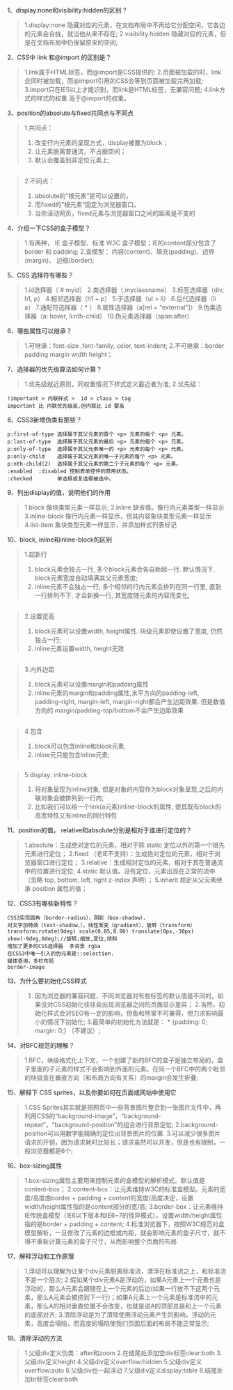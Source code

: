 1、display:none和visibility:hidden的区别？
> 1.display:none  隐藏对应的元素，在文档布局中不再给它分配空间，它各边的元素会合拢，就当他从来不存在;
> 2.visibility:hidden  隐藏对应的元素，但是在文档布局中仍保留原来的空间;

2、CSS中 link 和@import 的区别是？
> 1.link属于HTML标签，而@import是CSS提供的;
> 2.页面被加载的时，link会同时被加载，而@import引用的CSS会等到页面被加载完再加载;
> 3.import只在IE5以上才能识别，而link是HTML标签，无兼容问题;
> 4.link方式的样式的权重 高于@import的权重。

3、position的absolute与fixed共同点与不同点
> 1.共同点：
> 1. 改变行内元素的呈现方式，display被置为block；
> 2. 让元素脱离普通流，不占据空间；
> 3. 默认会覆盖到非定位元素上;
```
```
> 2.不同点：
> 1. absolute的”根元素“是可以设置的，
> 2. 而fixed的”根元素“固定为浏览器窗口。
> 3. 当你滚动网页，fixed元素与浏览器窗口之间的距离是不变的


4、介绍一下CSS的盒子模型？
> 1.有两种， IE 盒子模型、标准 W3C 盒子模型；IE的content部分包含了 border 和 padding;
> 2.盒模型： 内容(content)、填充(padding)、边界(margin)、 边框(border);

5、CSS 选择符有哪些？
> 1.id选择器（ # myid）
> 2.类选择器（.myclassname）
> 3.标签选择器（div, h1, p）
> 4.相邻选择器（h1 + p）
> 5.子选择器（ul > li）
> 6.后代选择器（li a）
> 7.通配符选择器（ * ）
> 8.属性选择器（a[rel = "external"]）
> 9.伪类选择器（a: hover, li:nth-child）
> 10.伪元素选择器（span:after）

6、哪些属性可以继承？
> 1.可继承：font-size ,font-family, color, text-indent;
> 2.不可继承：border padding margin width height；

7、选择器的优先级算法如何计算？
> 1.优先级就近原则，同权重情况下样式定义最近者为准;
> 2.优先级：
```   
!important > 内联样式 >  id > class > tag  
important 比 内联优先级高,但内联比 id 要高
```

8、CSS3新增伪类有那些？
```
p:first-of-type 选择属于其父元素的首个 <p> 元素的每个 <p> 元素。
p:last-of-type  选择属于其父元素的最后 <p> 元素的每个 <p> 元素。
p:only-of-type  选择属于其父元素唯一的 <p> 元素的每个 <p> 元素。
p:only-child    选择属于其父元素的唯一子元素的每个 <p> 元素。
p:nth-child(2)  选择属于其父元素的第二个子元素的每个 <p> 元素。
:enabled  :disabled 控制表单控件的禁用状态。
:checked        单选框或复选框被选中。
```

9、列出display的值，说明他们的作用
> 1.block 像块类型元素一样显示;
> 2.inline 缺省值。像行内元素类型一样显示
> 3.inline-block 像行内元素一样显示，但其内容象块类型元素一样显示
> 4.list-item 象块类型元素一样显示，并添加样式列表标记

10、block, inline和inline-block的区别
> 1.起新行
> 1. block元素会独占一行, 多个block元素会各自新起一行. 默认情况下, block元素宽度自动填满其父元素宽度;
> 2. inline元素不会独占一行, 多个相邻的行内元素会排列在同一行里, 直到一行排列不下, 才会新换一行, 其宽度随元素的内容而变化;
```
```
> 2.设置宽高
> 1. block元素可以设置width, height属性. 块级元素即使设置了宽度, 仍然独占一行;
> 2. inline元素设置width, height无效
```
```
> 3.内外边距
> 1. block元素可以设置margin和padding属性
> 2. inline元素的margin和padding属性,水平方向的padding-left, padding-right, margin-left, margin-right都会产生边距效果. 但是数值方向的 margin/padding-top/bottom不会产生边距效果
```
```
> 4.包含
> 1. block可以包含inline和block元素,
> 2. inline元只能包含inline元素;
```
```
> 5.display: inline-block
> 1. 将对象呈现为inline对象, 但是对象的内容作为block对象呈现,之后的内联对象会被排列到一行内;
> 2. 比如我们可以给一个link(a元素)inline-block的属性, 使其既有block的高宽特性又有inline的同行特性

11、position的值， relative和absolute分别是相对于谁进行定位的？
> 1.absolute：生成绝对定位的元素，相对于除 static 定位以外的第一个祖先元素进行定位；
> 2.fixed （老IE不支持）：生成绝对定位的元素，相对于浏览器窗口进行定位；
> 3.relative：生成相对定位的元素，相对于其在普通流中的位置进行定位;
> 4.static  默认值。没有定位，元素出现在正常的流中（忽略 top, bottom, left, right z-index 声明）；
> 5.inherit 规定从父元素继承 position 属性的值；

12、CSS3有哪些新特性？
```
CSS3实现圆角（border-radius），阴影（box-shadow），
对文字加特效（text-shadow、），线性渐变（gradient），旋转（transform）
transform:rotate(9deg) scale(0.85,0.90) translate(0px,-30px) skew(-9deg,0deg);//旋转,缩放,定位,倾斜
增加了更多的CSS选择器  多背景 rgba
在CSS3中唯一引入的伪元素是::selection.
媒体查询，多栏布局
border-image
```

13、为什么要初始化CSS样式
> 1. 因为浏览器的兼容问题，不同浏览器对有些标签的默认值是不同的，如果没对CSS初始化往往会出现浏览器之间的页面显示差异；
> 2.当然，初始化样式会对SEO有一定的影响，但鱼和熊掌不可兼得，但力求影响最小的情况下初始化;
> 3.最简单的初始化方法就是： * {padding: 0; margin: 0;} （不建议）;

14、对BFC规范的理解？
> 1.BFC，块级格式化上下文，一个创建了新的BFC的盒子是独立布局的，盒子里面的子元素的样式不会影响到外面的元素。在同一个BFC中的两个毗邻的块级盒在垂直方向（和布局方向有关系）的margin会发生折叠;

15、解释下 CSS sprites，以及你要如何在页面或网站中使用它
> 1.CSS Sprites其实就是把网页中一些背景图片整合到一张图片文件中，再利用CSS的“background-image”，“background- repeat”，“background-position”的组合进行背景定位;
> 2.background-position可以用数字能精确的定位出背景图片的位置.
> 3.可以减少很多图片请求的开销，因为请求耗时比较长；请求虽然可以并发，但是也有限制，一般浏览器都是6个;

16、box-sizing属性
> 1.box-sizing属性主要用来控制元素的盒模型的解析模式。默认值是content-box；
> 2.content-box：让元素维持W3C的标准盒模型。元素的宽度/高度由border + padding + content的宽度/高度决定，设置width/height属性指的是content部分的宽/高;
> 3.border-box：让元素维持IE传统盒模型（IE6以下版本和IE6~7的怪异模式）。设置width/height属性指的是border + padding + content;
> 4.标准浏览器下，按照W3C规范对盒模型解析，一旦修改了元素的边框或内距，就会影响元素的盒子尺寸，就不得不重新计算元素的盒子尺寸，从而影响整个页面的布局

17、解释浮动和工作原理
> 1.浮动可以理解为让某个div元素脱离标准流，漂浮在标准流之上，和标准流不是一个层次;
> 2.假如某个div元素A是浮动的，如果A元素上一个元素也是浮动的，那么A元素会跟随在上一个元素的后边(如果一行放不下这两个元素，那么A元素会被挤到下一行)；如果A元素上一个元素是标准流中的元素，那么A的相对垂直位置不会改变，也就是说A的顶部总是和上一个元素的底部对齐;
> 3.清除浮动是为了清除使用浮动元素产生的影响。浮动的元素，高度会塌陷，而高度的塌陷使我们页面后面的布局不能正常显示;

18、清除浮动的方法
> 1.父级div定义伪类：after和zoom
> 2.在结尾处添加空div标签clear:both
> 3.父级div定义height
> 4.父级div定义overflow:hidden
> 5.父级div定义overflow:auto
> 6.父级div也一起浮动
> 7.父级div定义display:table
> 8.结尾处加br标签clear:both
